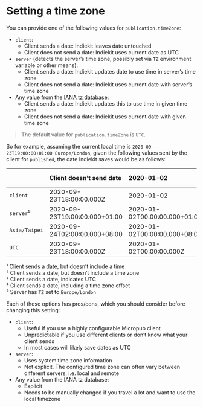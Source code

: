 # Setting a time zone

You can provide one of the following values for `publication.timeZone`:

* `client`:
  * Client sends a date: Indiekit leaves date untouched
  * Client does not send a date: Indiekit uses current date as UTC
* `server` (detects the server’s time zone, possibly set via `TZ` environment variable or other means):
  * Client sends a date: Indiekit updates date to use time in server’s time zone
  * Client does not send a date: Indiekit uses current date with server’s time zone
* Any value from the [IANA tz database][tz]:
  * Client sends a date: Indiekit updates this to use time in given time zone
  * Client does not send a date: Indiekit uses current date with given time zone

> The default value for `publication.timeZone` is `UTC`.

So for example, assuming the current local time is `2020-09-23T19:00:00+01:00 Europe/London`, given the following values sent by the client for `published`, the date Indiekit saves would be as follows:

|               | Client doesn’t send date      | 2020-01-02                    | 2020-01-02T12:00:00²          | 2020-01-02T12:00:00Z³         | 2020-01-02T12:00:00-04:00⁴    |
| ------------- | :---------------------------- | :---------------------------- | :---------------------------- | :---------------------------- | :---------------------------- |
| `client`      | 2020-09-23T18:00:00.000Z      | 2020-01-02                    | 2020-01-02T12:00:00           | 2020-01-02T12:00:00Z          | 2020-01-02T12:00:00-04:00     |
| `server`⁵     | 2020-09-23T19:00:00.000+01:00 | 2020-01-02T00:00:00.000+01:00 | 2020-01-02T13:00:00.000+01:00 | 2020-01-02T13:00:00.000+01:00 | 2020-01-02T17:00:00.000+01:00 |
| `Asia/Taipei` | 2020-09-24T02:00:00.000+08:00 | 2020-01-02T00:00:00.000+08:00 | 2020-01-02T20:00:00.000+08:00 | 2020-01-02T20:00:00.000+08:00 | 2020-01-03T00:00:00.000+08:00 |
| `UTC`         | 2020-09-23T18:00:00.000Z      | 2020-01-02T00:00:00.000Z      | 2020-01-02T12:00:00.000Z      | 2020-01-02T12:00:00.000Z      | 2020-01-02T16:00:00.000Z      |

¹ Client sends a date, but doesn’t include a time  
² Client sends a date, but doesn’t include a time zone  
³ Client sends a date, indicates UTC  
⁴ Client sends a date, including a time zone offset  
⁵ Server has `TZ` set to `Europe/London`

Each of these options has pros/cons, which you should consider before changing this setting:

* `client`:
  * Useful if you use a highly configurable Micropub client
  * Unpredictable if you use different clients or don’t know what your client sends
  * In most cases will likely save dates as UTC
* `server`:
  * Uses system time zone information
  * Not explicit. The configured time zone can often vary between different servers, i.e. local and remote
* Any value from the IANA tz database:
  * Explicit
  * Needs to be manually changed if you travel a lot and want to use the local timezone

[tz]: https://en.wikipedia.org/wiki/List_of_tz_database_time_zones
